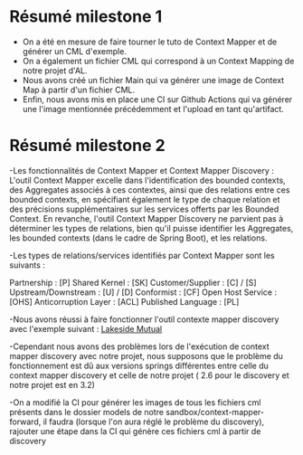 # Résumé milestone 1

- On a été en mesure de faire tourner le tuto de Context Mapper et de générer un CML d'exemple.
- On a également un fichier CML qui correspond à un Context Mapping de notre projet d'AL.
- Nous avons créé un fichier Main qui va générer une image de Context Map à partir d'un fichier CML.
- Enfin, nous avons mis en place une CI sur Github Actions qui va générer une l'image mentionnée précédemment et l'upload en tant qu'artifact.

# Résumé milestone 2 

-Les fonctionnalités de Context Mapper et Context Mapper Discovery : 
L'outil Context Mapper excelle dans l'identification des bounded contexts, des Aggregates associés à ces contextes, ainsi que des relations entre ces bounded contexts, en spécifiant également le type de chaque relation et des précisions supplémentaires sur les services offerts par les Bounded Context. En revanche, l'outil Context Mapper Discovery ne parvient pas à déterminer les types de relations, bien qu'il puisse identifier les Aggregates, les bounded contexts (dans le cadre de Spring Boot), et les relations.

-Les types de relations/services identifiés par Context Mapper sont les suivants :

Partnership : [P]
Shared Kernel : [SK]
Customer/Supplier : [C] / [S]
Upstream/Downstream : [U] / [D]
Conformist : [CF]
Open Host Service : [OHS]
Anticorruption Layer : [ACL]
Published Language : [PL]

-Nous avons réussi à faire fonctionner l'outil contexte mapper discovery avec l'exemple suivant : [Lakeside Mutual](https://github.com/Microservice-API-Patterns/LakesideMutual/tree/master)

-Cependant nous avons des problèmes lors de l'exécution de context mapper discovery avec notre projet, nous supposons que le problème du fonctionnement est dû aux versions springs différentes entre celle du context mapper discovery et celle de notre projet ( 2.6 pour le discovery et notre projet est en 3.2)

-On a modifié la CI pour générer les images de tous les fichiers cml présents dans le dossier models de notre sandbox/context-mapper-forward, il faudra (lorsque l'on aura réglé le problème du discovery), rajouter une étape dans la CI qui génère ces fichiers cml à partir de discovery
